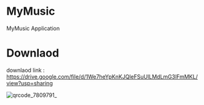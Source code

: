# MyMusic
MyMusic Application

# Downlaod
downlaod link : https://drive.google.com/file/d/1We7heYpKnKJQleFSuUlLMdLmG3lFmMKL/view?usp=sharing

![qrcode_7809791_](https://user-images.githubusercontent.com/95560640/148215527-d6f04cfe-31a8-4b39-a8ff-c8457c4f3af9.png)
